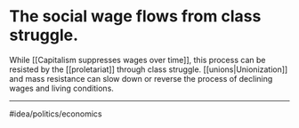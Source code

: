 # The social wage flows from class struggle.
While [[Capitalism suppresses wages over time]], this process can be resisted by the [[proletariat]] through class struggle. [[unions|Unionization]] and mass resistance can slow down or reverse the process of declining wages and living conditions. 

---
#idea/politics/economics 